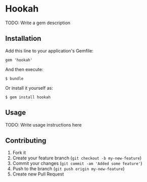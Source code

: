 # Hookah

TODO: Write a gem description

## Installation

Add this line to your application's Gemfile:

    gem 'hookah'

And then execute:

    $ bundle

Or install it yourself as:

    $ gem install hookah

## Usage

TODO: Write usage instructions here

## Contributing

1. Fork it
2. Create your feature branch (`git checkout -b my-new-feature`)
3. Commit your changes (`git commit -am 'Added some feature'`)
4. Push to the branch (`git push origin my-new-feature`)
5. Create new Pull Request
